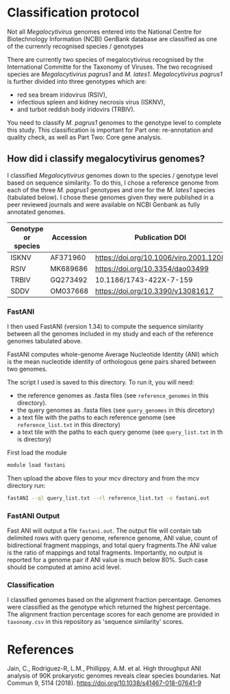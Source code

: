 # Classification protocol
Not all *Megalocytivirus* genomes entered into the National Centre for Biotechnology Information (NCBI) GenBank database are classified as one of the currenrly recognised species / genotypes

There are currently two species of megalocytivirus recognised by the International Committe for the Taxonomy of Viruses. The two recognised species are *Megalocytivirus pagrus1* and *M. lates1*. *Megalocytivirus pagrus1* is further divided into three genotypes which are:
* red sea bream iridovirus (RSIV), 
* infectious spleen and kidney necrosis virus (ISKNV), 
* and turbot reddish body iridovirs (TRBIV).

You need to classify *M. pagrus1* genomes to the genotype level to complete this study. This classification is important for Part one: re-annotation and quality check, as well as Part Two: Core gene analysis. 

## How did i classify megalocytivirus genomes?
I classified *Megalocytivirus* genomes down to the species / genotype level based on sequence similarity. To do this, I chose a reference genome from each of the three *M. pagrus1* genotypes and one for the *M. lates1* species (tabulated below). I chose these genomes given they were published in a peer reviewed journals and were available on NCBI Genbank as fully annotated genomes.

| Genotype or species | Accession | Publication DOI |
|--------------------|-----------|-----------------|
| ISKNV | AF371960 | https://doi.org/10.1006/viro.2001.1208 |
| RSIV | MK689686 | https://doi.org/10.3354/dao03499 |
| TRBIV | GQ273492 | 10.1186/1743-422X-7-159 |
| SDDV | OM037668 | https://doi.org/10.3390/v13081617 |

### FastANI
I then used FastANI (version 1.34) to compute the sequence similarity between all the genomes included in my study and each of the reference genomes tabulated above. 

FastANI computes whole-genome Average Nucleotide Identity (ANI) which is the mean nucleotide identity of orthologous gene pairs shared between two genomes.

The script I used is saved to this directory. To run it, you will need:
* the reference genomes as .fasta files (see `reference_genomes` in this directory). 
* the query genomes as .fasta files (see `query_genomes` in this dircetory) 
* a text file with the paths to each reference genome (see `reference_list.txt` in this directory)
* a text tile with the paths to each query genome (see `query_list.txt` in th is directory)

First load the module
```bash
module load fastani
```

Then upload the above files to your mcv directory and from the mcv directory run:
```bash
fastANI --ql query_list.txt --rl reference_list.txt -o fastani.out
```

### FastANI Output
Fast ANI will output a file `fastani.out`. The output file will contain tab delimited rows with query genome, reference genome, ANI value, count of bidirectional fragment mappings, and total query fragments.The ANI value is the ratio of mappings and total fragments. 
Importantly, no output is reported for a genome pair if ANI value is much below 80%. Such case should be computed at amino acid level.

### Classification 
I classified genomes based on the alignment fraction percentage. Genomes were classified as the genotype which returned the highest percentage. The alignment fraction percentage scores for each genome are provided in `taxonomy.csv` in this repository as 'sequence similarity' scores. 


# References
Jain, C., Rodriguez-R, L.M., Phillippy, A.M. et al. High throughput ANI analysis of 90K prokaryotic genomes reveals clear species boundaries. Nat Commun 9, 5114 (2018). https://doi.org/10.1038/s41467-018-07641-9
